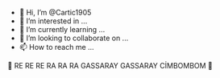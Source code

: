 - 👋 Hi, I’m @Cartic1905
- 👀 I’m interested in ...
- 🌱 I’m currently learning ...
- 💞️ I’m looking to collaborate on ...
- 📫 How to reach me ...

<!---
Cartic1905/Cartic1905 is a ✨ special ✨ repository because its `README.md` (this file) appears on your GitHub profile.
You can click the Preview link to take a look at your changes.
--->
 🦁  RE RE RE RA RA RA GASSARAY GASSARAY CİMBOMBOM 🦁 
